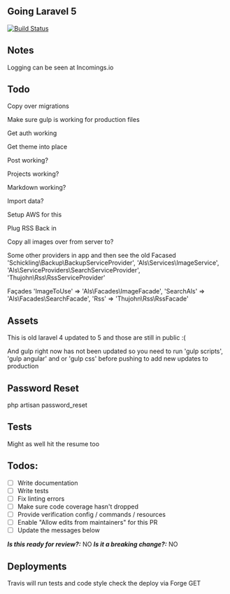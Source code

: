 ## Going Laravel 5

[![Build Status](https://travis-ci.org/alnutile/alsblog5.svg?branch=mainline)](https://travis-ci.org/alnutile/alsblog5)

## Notes 

Logging can be seen at Incomings.io 

## Todo

Copy over migrations

Make sure gulp is working for production files

Get auth working

Get theme into place

Post working?

Projects working?

Markdown working?

Import data?

Setup AWS for this

Plug RSS Back in

Copy all images over from server to?


Some other providers in app and then see the old Facased
    'Schickling\Backup\BackupServiceProvider',
    'Als\Services\ImageService',
    'Als\ServiceProviders\SearchServiceProvider',
    'Thujohn\Rss\RssServiceProvider'

Façades
    'ImageToUse'      => 'Als\Facades\ImageFacade',
    'SearchAls'       => 'Als\Facades\SearchFacade',
    'Rss' 			  => 'Thujohn\Rss\RssFacade'


## Assets

This is old laravel 4 updated to 5 and those are still in public :(

And gulp right now has not been updated so you need to run 'gulp scripts', 'gulp angular' and or 'gulp css' before pushing to add new updates to production

## Password Reset

php artisan password_reset

## Tests

Might as well hit the resume too

## Todos:

- [ ] Write documentation
- [ ] Write tests
- [ ] Fix linting errors
- [ ] Make sure code coverage hasn't dropped
- [ ] Provide verification config / commands / resources
- [ ] Enable "Allow edits from maintainers" for this PR
- [ ] Update the messages below

***Is this ready for review?:*** NO
***Is it a breaking change?:*** NO

## Deployments

Travis will run tests and code style check the deploy via Forge GET
